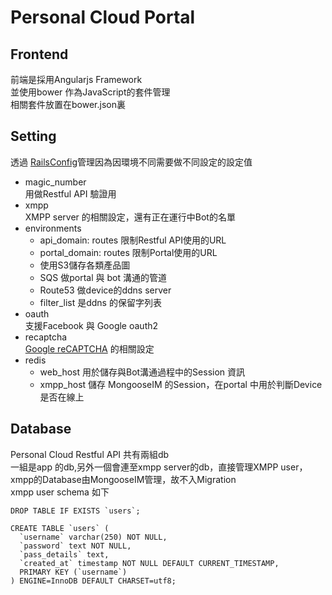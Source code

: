 # Personal Cloud Portal

## Frontend
前端是採用Angularjs Framework  
並使用bower 作為JavaScript的套件管理  
相關套件放置在bower.json裏  

## Setting
透過 [RailsConfig](https://github.com/railsconfig/rails_config)管理因為因環境不同需要做不同設定的設定值  

* magic_number  
用做Restful API 驗證用  
* xmpp  
  XMPP server 的相關設定，還有正在運行中Bot的名單
* environments   
	* api_domain: routes 限制Restful API使用的URL
	* portal_domain: routes 限制Portal使用的URL
	* 使用S3儲存各類產品圖  
	* SQS 做portal 與 bot 溝通的管道  
	* Route53 做device的ddns server  
	* filter_list 是ddns 的保留字列表
* oauth  
  支援Facebook 與 Google oauth2
* recaptcha  
  [Google reCAPTCHA](http://www.google.com/recaptcha/intro/) 的相關設定
* redis  
	* web_host 用於儲存與Bot溝通過程中的Session 資訊  
	* xmpp_host 儲存 MongooseIM 的Session，在portal 中用於判斷Device 是否在線上

## Database
Personal Cloud Restful API 共有兩組db  
一組是app 的db,另外一個會連至xmpp server的db，直接管理XMPP user，xmpp的Database由MongooseIM管理，故不入Migration  
xmpp user schema 如下

	DROP TABLE IF EXISTS `users`;

	CREATE TABLE `users` (
      `username` varchar(250) NOT NULL,
      `password` text NOT NULL,
      `pass_details` text,
      `created_at` timestamp NOT NULL DEFAULT CURRENT_TIMESTAMP,
      PRIMARY KEY (`username`)
    ) ENGINE=InnoDB DEFAULT CHARSET=utf8;